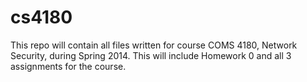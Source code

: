 cs4180
======

This repo will contain all files written for course COMS 4180, Network Security, during Spring 2014. This will include Homework 0 and all 3 assignments for the course.
